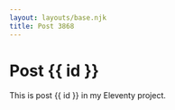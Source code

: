 ```yaml
---
layout: layouts/base.njk
title: Post 3868
---
```


# Post {{ id }}

This is post {{ id }} in my Eleventy project.
